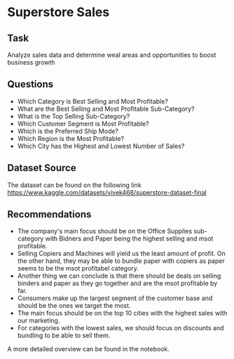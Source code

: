 # Superstore Sales

## Task 

Analyze sales data and determine weal areas and opportunities to boost business growth 

## Questions 

- Which Category is Best Selling and Most Profitable?
- What are the Best Selling and Most Profitable Sub-Category?
- What is the Top Selling Sub-Category?
- Which Customer Segment is Most Profitable?
- Which is the Preferred Ship Mode?
- Which Region is the Most Profitable?
- Which City has the Highest and Lowest Number of Sales?

## Dataset Source 

The dataset can be found on the following link https://www.kaggle.com/datasets/vivek468/superstore-dataset-final

## Recommendations 

- The company's main focus should be on the Office Supplies sub-category with Bidners and Paper being the highest selling and msot profitable. 
- Selling Copiers and Machines will yield us the least amount of profit. On the other hand, they may be able to bundle paper with copiers as paper seems to be the msot profitabel category. 
- Another thing we can conclude is that there should be deals on selling binders and paper as they go together and are the msot profitable by far. 
- Consumers make up the largest segment of the customer base and should be the ones we target the most. 
- The main focus should be on the top 10 cities with the highest sales with our marketing. 
- For categories with the lowest sales, we should focus on discounts and bundling to be able to sell them. 

A more detailed overview can be found in the notebook. 